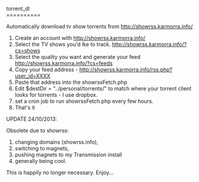 torrent_dl<br />
==========<br />

Automatically download tv show torrents from http://showrss.karmorra.info/<br />

1) Create an account with http://showrss.karmorra.info/<br />
2) Select the TV shows you'd lke to track. http://showrss.karmorra.info/?cs=shows<br />
3) Select the quality you want and generate your feed http://showrss.karmorra.info/?cs=feeds<br />
4) Copy your feed address - http://showrss.karmorra.info/rss.php?user_id=XXXX<br />
5) Paste that address into the showrssFetch.php<br />
6) Edit $destDir = "../personal/torrents/" to match where your torrent client looks for torrents - I use dropbox.<br />
7) set a cron job to run showrssFetch.php every few hours.<br />
8) That's it<br />


UPDATE 24/10/2013:

Obsolete due to showrss:

1) changing domains (showrss.info),
2) switching to magnets,
3) pushing magnets to my Transmission install
4) generally being cool.

This is happily no longer necessary. Enjoy...
